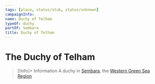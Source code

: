 ```yaml
---
tags: [place, status/stub, status/unknown]
campaignInfo:
name: Duchy of Telham
typeOf: duchy
partOf: Sembara
title: Duchy of Telham
---
```

# The Duchy of Telham
>[!info]+ Information
> A duchy in [Sembara](<../sembara.md>), the [Western Green Sea Region](<../../../western-green-sea/western-green-sea-region.md>)






